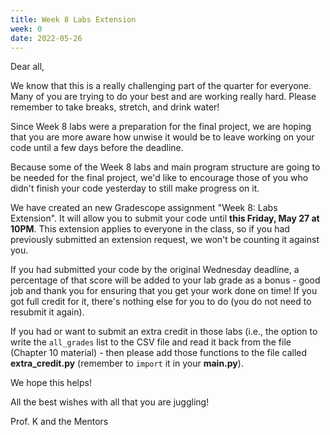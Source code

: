 ```yaml
---
title: Week 8 Labs Extension
week: 0
date: 2022-05-26
---
```


Dear all,

We know that this is a really challenging part of the quarter for everyone. Many of you are trying to do your best and are working really hard. Please remember to take breaks, stretch, and drink water!

Since Week 8 labs were a preparation for the final project, we are hoping that you are more aware how unwise it would be to leave working on your code until a few days before the deadline.

Because some of the Week 8 labs and main program structure are going to be needed for the final project, we'd like to encourage those of you who didn't finish your code yesterday to still make progress on it.

We have created an new Gradescope assignment "Week 8: Labs Extension". It will allow you to submit your code until **this Friday, May 27 at 10PM**. This extension applies to everyone in the class, so if you had previously submitted an extension request, we won't be counting it against you. 

If you had submitted your code by the original Wednesday deadline, a percentage of that score will be added to your lab grade as a bonus - good job and thank you for ensuring that you get your work done on time! If you got full credit for it, there's nothing else for you to do (you do not need to resubmit it again).

If you had or want to submit an extra credit in those labs (i.e., the option to write the `all_grades` list to the CSV file and read it back from the file (Chapter 10 material) - then please add those functions to the file called **extra_credit.py** (remember to `import` it in your **main.py**).

We hope this helps!

All the best wishes with all that you are juggling!

Prof. K and the Mentors
